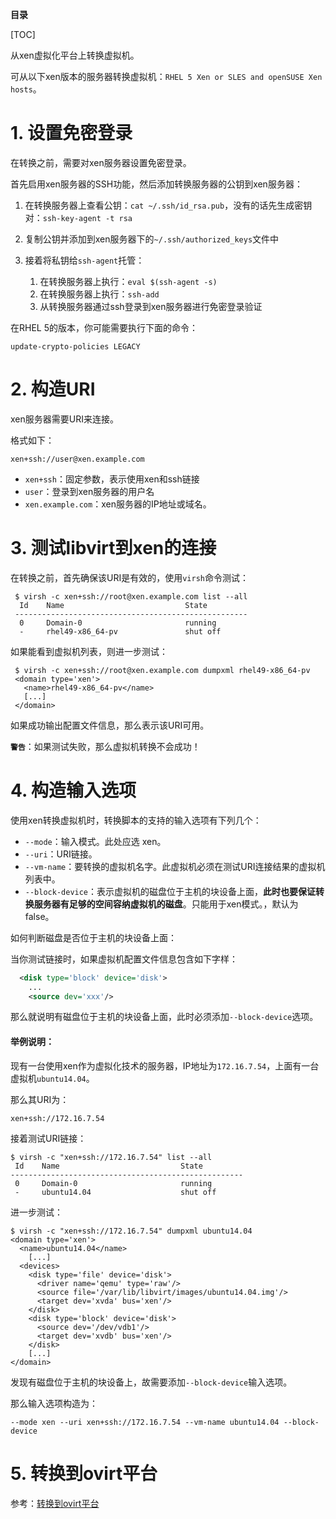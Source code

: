 **目录**

[TOC]

从xen虚拟化平台上转换虚拟机。

可从以下xen版本的服务器转换虚拟机：`RHEL 5 Xen or SLES and openSUSE Xen hosts`。

# 1. 设置免密登录

在转换之前，需要对xen服务器设置免密登录。

首先启用xen服务器的SSH功能，然后添加转换服务器的公钥到xen服务器：

1. 在转换服务器上查看公钥：`cat ~/.ssh/id_rsa.pub`，没有的话先生成密钥对：`ssh-key-agent -t rsa`
2. 复制公钥并添加到xen服务器下的`~/.ssh/authorized_keys`文件中

3. 接着将私钥给`ssh-agent`托管：
    1. 在转换服务器上执行：`eval $(ssh-agent -s)`
    2. 在转换服务器上执行：`ssh-add`
    3. 从转换服务器通过ssh登录到xen服务器进行免密登录验证

在RHEL 5的版本，你可能需要执行下面的命令：

```shell
update-crypto-policies LEGACY
```

# 2. 构造URI

xen服务器需要URI来连接。

格式如下：

```shell
xen+ssh://user@xen.example.com
```

- `xen+ssh`：固定参数，表示使用xen和ssh链接
- `user`：登录到xen服务器的用户名
- `xen.example.com`：xen服务器的IP地址或域名。

# 3. 测试libvirt到xen的连接

在转换之前，首先确保该URI是有效的，使用`virsh`命令测试：

```shell
 $ virsh -c xen+ssh://root@xen.example.com list --all
  Id    Name                           State
 ----------------------------------------------------
  0     Domain-0                       running
  -     rhel49-x86_64-pv               shut off
```

如果能看到虚拟机列表，则进一步测试：

```shell
 $ virsh -c xen+ssh://root@xen.example.com dumpxml rhel49-x86_64-pv
 <domain type='xen'>
   <name>rhel49-x86_64-pv</name>
   [...]
 </domain>
```

如果成功输出配置文件信息，那么表示该URI可用。

**`警告`**：如果测试失败，那么虚拟机转换不会成功！

# 4. 构造输入选项

使用xen转换虚拟机时，转换脚本的支持的输入选项有下列几个：

- `--mode`：输入模式。此处应选 xen。
- `--uri`：URI链接。
- `--vm-name`：要转换的虚拟机名字。此虚拟机必须在测试URI连接结果的虚拟机列表中。
- `--block-device`：表示虚拟机的磁盘位于主机的块设备上面，**此时也要保证转换服务器有足够的空间容纳虚拟机的磁盘**。只能用于xen模式。，默认为false。

如何判断磁盘是否位于主机的块设备上面：

当你测试链接时，如果虚拟机配置文件信息包含如下字样：

```xml
  <disk type='block' device='disk'>
    ...
    <source dev='xxx'/>
```

那么就说明有磁盘位于主机的块设备上面，此时必须添加`--block-device`选项。

#### 举例说明：

现有一台使用xen作为虚拟化技术的服务器，IP地址为`172.16.7.54`，上面有一台虚拟机`ubuntu14.04`。

那么其URI为：

```shell
xen+ssh://172.16.7.54
```

接着测试URI链接：

```shell
$ virsh -c "xen+ssh://172.16.7.54" list --all
 Id    Name                           State
----------------------------------------------------
 0     Domain-0                       running
 -     ubuntu14.04                    shut off
```

进一步测试：

```shell
$ virsh -c "xen+ssh://172.16.7.54" dumpxml ubuntu14.04
<domain type='xen'>
  <name>ubuntu14.04</name>
	[...]
  <devices>
    <disk type='file' device='disk'>
      <driver name='qemu' type='raw'/>
      <source file='/var/lib/libvirt/images/ubuntu14.04.img'/>
      <target dev='xvda' bus='xen'/>
    </disk>
    <disk type='block' device='disk'>
      <source dev='/dev/vdb1'/>
      <target dev='xvdb' bus='xen'/>
    </disk>
    [...]
</domain>
```

发现有磁盘位于主机的块设备上，故需要添加`--block-device`输入选项。

那么输入选项构造为：

```shell
--mode xen --uri xen+ssh://172.16.7.54 --vm-name ubuntu14.04 --block-device
```

# 5. 转换到ovirt平台

参考：[转换到ovirt平台](转换到ovirt平台.md)

